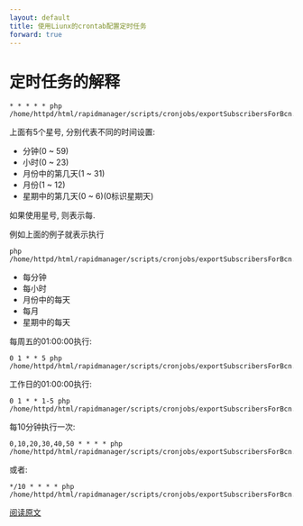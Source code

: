 ```yaml
---
layout: default
title: 使用Liunx的crontab配置定时任务
forward: true
---
```


定时任务的解释
============

<pre><code>* * * * * php /home/httpd/html/rapidmanager/scripts/cronjobs/exportSubscribersForBcn.php</code></pre>

上面有5个星号, 分别代表不同的时间设置:
- 分钟(0 ~ 59)
- 小时(0 ~ 23)
- 月份中的第几天(1 ~ 31)
- 月份(1 ~ 12)
- 星期中的第几天(0 ~ 6)(0标识星期天)

如果使用星号, 则表示每.

例如上面的例子就表示执行<pre><code>php /home/httpd/html/rapidmanager/scripts/cronjobs/exportSubscribersForBcn.php</code></pre>
- 每分钟
- 每小时
- 月份中的每天
- 每月
- 星期中的每天

每周五的01:00:00执行:
<pre><code>0 1 * * 5 php /home/httpd/html/rapidmanager/scripts/cronjobs/exportSubscribersForBcn.php</code></pre>

工作日的01:00:00执行:
<pre><code>0 1 * * 1-5 php /home/httpd/html/rapidmanager/scripts/cronjobs/exportSubscribersForBcn.php</code></pre>

每10分钟执行一次:
<pre><code>0,10,20,30,40,50 * * * * php /home/httpd/html/rapidmanager/scripts/cronjobs/exportSubscribersForBcn.php</code></pre>
或者:
<pre><code>*/10 * * * * php /home/httpd/html/rapidmanager/scripts/cronjobs/exportSubscribersForBcn.php</code></pre>

[阅读原文](http://kvz.io/blog/2007/07/29/schedule-tasks-on-linux-using-crontab/)
